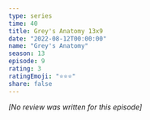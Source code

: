 ```yaml
---
type: series
time: 40
title: Grey's Anatomy 13x9
date: "2022-08-12T00:00:00"
name: "Grey's Anatomy"
season: 13
episode: 9
rating: 3
ratingEmoji: "⭐️⭐️⭐️"
share: false
---
```


*[No review was written for this episode]*